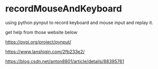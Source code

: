# recordMouseAndKeyboard

using python pynput to record keyboard and mouse input and replay it.

get help from those website below

https://pypi.org/project/pynput/

https://www.lanshiqin.com/2fb233e2/

https://blog.csdn.net/anton8801/article/details/88395761

